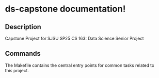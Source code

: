 # ds-capstone documentation!

## Description

Capstone Project for SJSU SP25 CS 163: Data Science Senior Project

## Commands

The Makefile contains the central entry points for common tasks related to this project.

